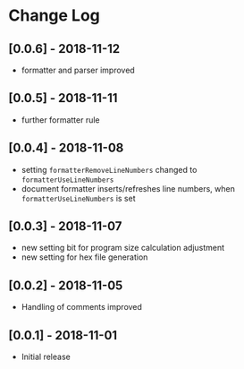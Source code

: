 # Change Log

## [0.0.6] - 2018-11-12

- formatter and parser improved

## [0.0.5] - 2018-11-11

- further formatter rule

## [0.0.4] - 2018-11-08

- setting `formatterRemoveLineNumbers` changed to `formatterUseLineNumbers`
- document formatter inserts/refreshes line numbers, when `formatterUseLineNumbers` is set
  
## [0.0.3] - 2018-11-07

- new setting bit for program size calculation adjustment
- new setting for hex file generation

## [0.0.2] - 2018-11-05

- Handling of comments improved

## [0.0.1] - 2018-11-01

- Initial release